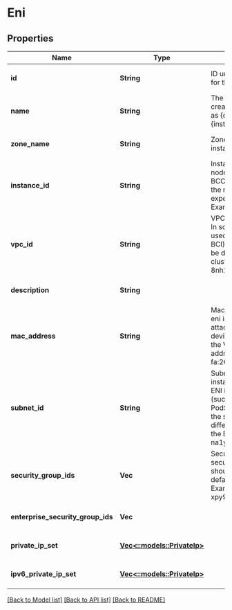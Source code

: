 # Eni

## Properties
Name | Type | Description | Notes
------------ | ------------- | ------------- | -------------
**id** | **String** | ID unique identifier available for the resource | [optional] [default to null]
**name** | **String** | The name of eni was created by CCE and format as {clusterID}-{instance_name}-{randmon} | [optional] [default to null]
**zone_name** | **String** | ZoneName zone name of eni instance | [optional] [default to null]
**instance_id** | **String** | InstanceID insance ID of node resource, like ID of BCC. This field represents the node name that ENI expects to attached. Example: i-wWANcEYK  | [optional] [default to null]
**vpc_id** | **String** | VPCID vpc id of eni instance In scenarios where ENI is used across VPCs (such as BCI), the VPC ID of ENI may be different from that of the cluster Example: vpc-8nh1ks7a55a2  | [optional] [default to null]
**description** | **String** |  | [optional] [default to null]
**mac_address** | **String** | MacAddress mac address of eni instance After the ENI is attached to the VM, the ENI device should be found in the VM through this mac address Example: fa:26:00:0d:51:c7  | [optional] [default to null]
**subnet_id** | **String** | SubnetID subnet id of eni instance In scenarios where ENI is used across Subnet (such as PodSubnetTopologySpread), the subnet ID of ENI may be different from secondry IP of the ENI. Example: sbn-na1y2xryjyf3  | [optional] [default to null]
**security_group_ids** | **Vec<String>** | SecurityGroupIds list of security group IDs An ENI should have at least one default security group Example: [\&quot;g-xpy9eitxhfib\&quot;]  | [optional] [default to null]
**enterprise_security_group_ids** | **Vec<String>** |  | [optional] [default to null]
**private_ip_set** | [**Vec<::models::PrivateIp>**](PrivateIP.md) |  | [optional] [default to null]
**ipv6_private_ip_set** | [**Vec<::models::PrivateIp>**](PrivateIP.md) |  | [optional] [default to null]

[[Back to Model list]](../README.md#documentation-for-models) [[Back to API list]](../README.md#documentation-for-api-endpoints) [[Back to README]](../README.md)


